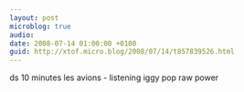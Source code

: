 ```yaml
---
layout: post
microblog: true
audio: 
date: 2008-07-14 01:00:00 +0100
guid: http://xtof.micro.blog/2008/07/14/t857839526.html
---
```

ds 10 minutes les avions - listening iggy pop raw power
